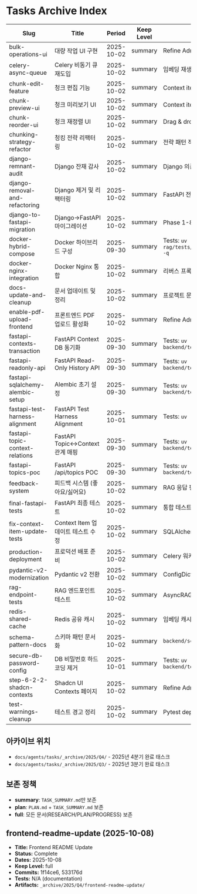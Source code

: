 # Tasks Archive Index

| Slug | Title | Period | Keep Level | Notes |
|------|-------|--------|------------|-------|
| bulk-operations-ui | 대량 작업 UI 구현 | 2025-10-02 | summary | Refine Admin Panel bulk operations |
| celery-async-queue | Celery 비동기 큐 재도입 | 2025-10-02 | summary | 임베딩 재생성 비동기화 |
| chunk-edit-feature | 청크 편집 기능 | 2025-10-02 | summary | Context item 인라인 편집 |
| chunk-preview-ui | 청크 미리보기 UI | 2025-10-02 | summary | Context item 뷰어 |
| chunk-reorder-ui | 청크 재정렬 UI | 2025-10-02 | summary | Drag & drop 재정렬 |
| chunking-strategy-refactor | 청킹 전략 리팩터링 | 2025-10-02 | summary | 전략 패턴 적용 (PDF/FAQ/Markdown) |
| django-remnant-audit | Django 잔재 감사 | 2025-10-02 | summary | Django 의존성 100% 제거 검증 |
| django-removal-and-refactoring | Django 제거 및 리팩터링 | 2025-10-02 | summary | FastAPI 전환 완료 |
| django-to-fastapi-migration | Django→FastAPI 마이그레이션 | 2025-10-02 | summary | Phase 1-8 완료 |
| docker-hybrid-compose | Docker 하이브리드 구성 | 2025-09-30 | summary | Tests: `uv run pytest rag/tests/test_docker_fastapi_service.py -q` |
| docker-nginx-integration | Docker Nginx 통합 | 2025-10-02 | summary | 리버스 프록시 설정 |
| docs-update-and-cleanup | 문서 업데이트 및 정리 | 2025-10-02 | summary | 프로젝트 문서 동기화 |
| enable-pdf-upload-frontend | 프론트엔드 PDF 업로드 활성화 | 2025-10-02 | summary | Refine Admin Panel 파일 업로드 |
| fastapi-contexts-transaction | FastAPI Context DB 동기화 | 2025-09-30 | summary | Tests: `uv run pytest backend/tests/test_contexts.py -q` |
| fastapi-readonly-api | FastAPI Read-Only History API | 2025-09-30 | summary | Tests: `uv run pytest backend/tests/test_history_read.py -q` |
| fastapi-sqlalchemy-alembic-setup | Alembic 초기 설정 | 2025-09-30 | summary | Tests: `uv run pytest backend/tests/test_alembic_setup.py` |
| fastapi-test-harness-alignment | FastAPI Test Harness Alignment | 2025-10-01 | summary | Tests: `uv run pytest backend/tests -q` |
| fastapi-topic-context-relations | FastAPI Topic↔Context 관계 매핑 | 2025-09-30 | summary | Tests: `uv run pytest backend/tests/test_topics_poc.py` |
| fastapi-topics-poc | FastAPI /api/topics POC | 2025-09-30 | summary | Tests: `uv run pytest backend/tests/test_topics_poc.py` |
| feedback-system | 피드백 시스템 (좋아요/싫어요) | 2025-10-02 | summary | RAG 응답 평가 |
| final-fastapi-tests | FastAPI 최종 테스트 | 2025-10-02 | summary | 통합 테스트 완료 |
| fix-context-item-update-tests | Context Item 업데이트 테스트 수정 | 2025-10-02 | summary | SQLAlchemy 트랜잭션 픽스 |
| production-deployment | 프로덕션 배포 준비 | 2025-10-02 | summary | Celery 워커 설정 |
| pydantic-v2-modernization | Pydantic v2 전환 | 2025-10-02 | summary | ConfigDict 패턴 적용 |
| rag-endpoint-tests | RAG 엔드포인트 테스트 | 2025-10-02 | summary | AsyncRAGService mock 테스트 |
| redis-shared-cache | Redis 공유 캐시 | 2025-10-02 | summary | 임베딩 캐시 수평 확장 |
| schema-pattern-docs | 스키마 패턴 문서화 | 2025-10-02 | summary | `backend/schemas/README.md` |
| secure-db-password-config | DB 비밀번호 하드코딩 제거 | 2025-10-01 | summary | Tests: `uv run pytest backend/tests/test_config.py -q` |
| step-6-2-2-shadcn-contexts | Shadcn UI Contexts 페이지 | 2025-10-02 | summary | Refine Admin Panel 컨텍스트 관리 |
| test-warnings-cleanup | 테스트 경고 정리 | 2025-10-02 | summary | Pytest deprecation warnings 해결 |

## 아카이브 위치
- `docs/agents/tasks/_archive/2025/Q4/` - 2025년 4분기 완료 태스크
- `docs/agents/tasks/_archive/2025/Q3/` - 2025년 3분기 완료 태스크

## 보존 정책
- **summary**: `TASK_SUMMARY.md`만 보존
- **plan**: `PLAN.md` + `TASK_SUMMARY.md` 보존
- **full**: 모든 문서(RESEARCH/PLAN/PROGRESS) 보존

## frontend-readme-update (2025-10-08)
- **Title:** Frontend README Update
- **Status:** Complete
- **Dates:** 2025-10-08
- **Keep Level:** full
- **Commits:** 1f14ce6, 533176d
- **Tests:** N/A (documentation)
- **Artifacts:** `_archive/2025/Q4/frontend-readme-update/`
